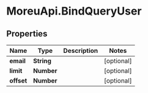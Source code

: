 # MoreuApi.BindQueryUser

## Properties
Name | Type | Description | Notes
------------ | ------------- | ------------- | -------------
**email** | **String** |  | [optional] 
**limit** | **Number** |  | [optional] 
**offset** | **Number** |  | [optional] 
